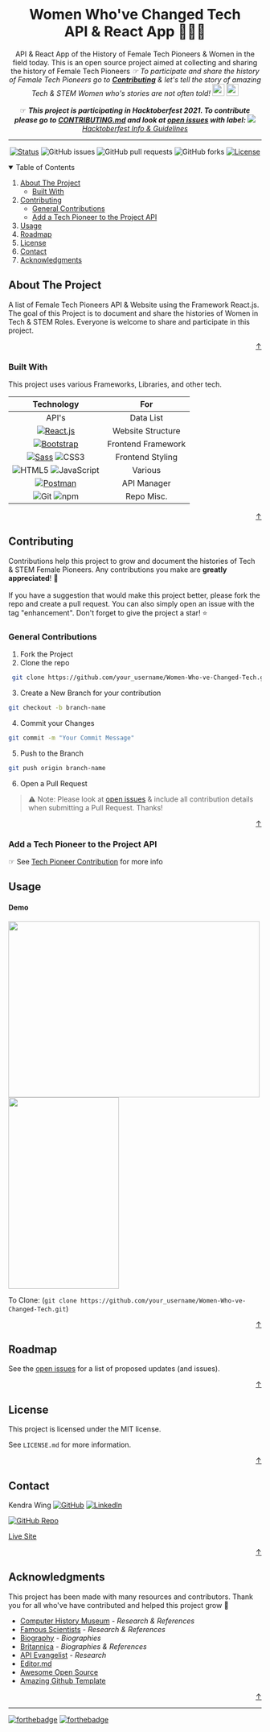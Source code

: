 <div id="top"></div>

<br />
<div align="center">

  <h1 align="center">Women Who've Changed Tech <br>
  API & React App   👩🏻‍💻 </h1>
  <p align="center">
    API & React App of the History of Female Tech Pioneers & Women in the field today. This is an open source project aimed at collecting and sharing the history of Female Tech Pioneers <i> ☞ To participate and share the history of Female Tech Pioneers go to <a href="#contributing"><strong>Contributing</strong></a> & let's tell the story of amazing Tech & STEM Women who's stories are not often told! </i><img src="https://emojis.slackmojis.com/emojis/images/1581335465/7773/feminist_parrot.png?1581335465" height="24px" width="24px">  <img src="https://emojis.slackmojis.com/emojis/images/1617045507/25704/girl_power.gif?1617045507" height="24px" width="24px">
    <br />
    <br>
    ☞ <strong><i> This project is participating in Hacktoberfest 2021. To contribute please go to <a href="#contributing">CONTRIBUTING.md</a> and look at <a href="https://github.com/kwing25/Women-Who-ve-Changed-Tech/issues">open issues</a> with label: <img src="https://img.shields.io/badge/-hacktoberfest-orange"></i></strong><a href="https://hacktoberfest.digitalocean.com/"> <i> Hacktoberfest Info & Guidelines</i> </a> 
  </p>

  </div>

  ---

<div align="center">

  [![Status](https://img.shields.io/badge/status-active-success.svg)](https://women-who-changed-tech.netlify.app/) 
![GitHub issues](https://img.shields.io/github/issues/kwing25/Women-Who-ve-Changed-Tech?style=flat)
![GitHub pull requests](https://img.shields.io/github/issues-pr/kwing25/Women-Who-ve-Changed-Tech?style=flat)
![GitHub forks](https://img.shields.io/github/forks/kwing25/Women-Who-ve-Changed-Tech)
[![License](https://img.shields.io/badge/license-MIT-blue.svg)](/LICENSE)



</div>


<!-- TABLE OF CONTENTS -->
<details open>
  <summary>Table of Contents</summary>
  <ol>
    <li>
      <a href="#about-the-project">About The Project</a>
      <ul>
        <li><a href="#built-with">Built With</a></li>
      </ul>
    </li>
    </li>
    <li><a href="#contributing">Contributing</a>
      <ul>
        <li><a href="#general-contributions">General Contributions</a></li>
        <li><a href="#add-a-tech-pioneer-to-the-project-api">Add a Tech Pioneer to the Project API</a></li>
      </ul>
    </li>
    <li><a href="#usage">Usage</a></li>
    <li><a href="#roadmap">Roadmap</a></li>
    <li><a href="#license">License</a></li>
    <li><a href="#contact">Contact</a></li>
    <li><a href="#acknowledgments">Acknowledgments</a></li>
  </ol>
</details>


<!-- ABOUT THE PROJECT -->
## About The Project

A list of Female Tech Pioneers API & Website using the Framework React.js. The goal of this Project is to document and share the histories of Women in Tech & STEM Roles. Everyone is welcome to share and participate in this project. 


<p align="right"><a href="#top">↑</a></p>

### Built With
This project uses various Frameworks, Libraries, and other tech.

| Technology  | For   |
| :------------: | :------------: |
| API's | Data List |
|   [![React.js](https://img.shields.io/badge/React.js-000000?style=flat&logo=React&link=https://reactjs.org/)](https://reactjs.org/)| Website Structure |
| [![Bootstrap](https://img.shields.io/badge/Bootstrap-000000?style=flat-square&logo=Bootstrap&link=https://getbootstrap.com/)](https://getbootstrap.com/) | Frontend Framework |
| [![Sass](https://img.shields.io/badge/Sass-000000?style=flat&logo=Sass&link=https://sass-lang.com/)](https://sass-lang.com/) ![CSS3](https://img.shields.io/badge/CSS3-000000?style=flat&logo=CSS3)| Frontend Styling |
| ![HTML5](https://img.shields.io/badge/HTML5-000000?style=flat&logo=HTML5) ![JavaScript](https://img.shields.io/badge/JavaScript-000000?style=flat&logo=JavaScript) | Various |
| [![Postman](https://img.shields.io/badge/Postman-000000?style=flat&logo=Postman&link=postman.com)](postman.com) | API Manager |
| ![Git](https://img.shields.io/badge/Git-000000?style=flat&logo=Git) ![npm](https://img.shields.io/badge/npm-000000?style=flat&logo=npm)| Repo Misc. |



<p align="right"><a href="#top">↑</a></p>

<!-- CONTRIBUTING -->
## Contributing

Contributions help this project to grow and document the histories of Tech & STEM Female Pioneers. Any contributions you make are **greatly appreciated**! 🤝 <br><br>
If you have a suggestion that would make this project better, please fork the repo and create a pull request. You can also simply open an issue with the tag "enhancement". Don't forget to give the project a star! ⭐️



### **General Contributions**
  1. Fork the Project 
  2. Clone the repo 
  ```sh
   git clone https://github.com/your_username/Women-Who-ve-Changed-Tech.git
   ```
  3. Create a New Branch for your contribution 
  ```sh
  git checkout -b branch-name
  ```
  4. Commit your Changes 
```sh
git commit -m "Your Commit Message"
```
  5. Push to the Branch 
```sh
git push origin branch-name
```
  6. Open a Pull Request

> ⚠️ Note: 
  Please look at [open issues](https://github.com/kwing25/Women-Who-ve-Changed-Tech/issues) & include all contribution details when submitting a Pull Request. Thanks!

  <p align="right"><a href="#top">↑</a></p>

### Add a Tech Pioneer to the Project API

☞ See [Tech Pioneer Contribution](#) for more info

<!-- > *JSON Data Screenshot-*

<img src="https://raw.githubusercontent.com/kwing25/Women-Who-ve-Changed-Tech/main/src/assets/techpeoplelistjson.png" width="500px" height="340px"> -->

<!-- USAGE EXAMPLES -->
## Usage

#### Demo
<img src="https://raw.githubusercontent.com/kwing25/Women-Who-ve-Changed-Tech/main/src/assets/homepagescreenshot.png" width="500px" height="350px"> 
<img src="https://raw.githubusercontent.com/kwing25/Women-Who-ve-Changed-Tech/main/src/assets/techpioneercarddemopic.png" width="220px" height="380px">

To Clone:  (```git clone https://github.com/your_username/Women-Who-ve-Changed-Tech.git```)

<p align="right"><a href="#top">↑</a></p>

<!-- ROADMAP -->
## Roadmap

See the [open issues](https://github.com/kwing25/Women-Who-ve-Changed-Tech/issues) for a list of proposed updates (and issues).



<p align="right"><a href="#top">↑</a></p>


<!-- LICENSE -->
## License
This project is licensed under the MIT license. 

See `LICENSE.md` for more information.
<p align="right"><a href="#top">↑</a></p>

<!-- CONTACT -->
## Contact
Kendra Wing 
[![GitHub ](https://img.shields.io/badge/GitHub-@kwing25-85e2cd?style=flat&logo=GitHub&link=https://github.com/kwing25)](https://github.com/kwing25)
[![LinkedIn](https://img.shields.io/badge/LinkedIn-gray?style=flat&logo=Linkedin&link=https://www.linkedin.com/in/kendrawing/)](https://www.linkedin.com/in/kendrawing/)


[![GitHub Repo](https://img.shields.io/badge/GitHub_Repo-gray?style=for-the-badge&logo=GitHub&link=https://github.com/kwing25/Women-Who-ve-Changed-Tech)](https://github.com/kwing25/Women-Who-ve-Changed-Tech)

[Live Site](https://women-who-changed-tech.netlify.app/)
<p align="right"><a href="#top">↑</a></p>

<!-- ACKNOWLEDGMENTS -->
## Acknowledgments
This project has been made with many resources and contributors. Thank you for all who've have contributed and helped this project grow 👏

* [Computer History Museum](https://www.computerhistory.org/) - <i>Research & References</i>
* [Famous Scientists](https://www.famousscientists.org/ada-lovelace/) - <i>Research & References</i>
* [Biography](https://www.biography.com/) - <i>Biographies</i>
* [Britannica](https://www.britannica.com/) - <i>Biographies & References</i>
* [API Evangelist](https://women-in-tech.apievangelist.com/) - <i>Research</i>
* [Editor.md](https://pandao.github.io/editor.md/en.html) 
* [Awesome Open Source](https://awesomeopensource.com/)
* [Amazing Github Template](https://github.com/dec0dOS/amazing-github-template)

<p align="right"><a href="#top">↑</a></p>

---
[![forthebadge](https://forthebadge.com/images/badges/built-with-love.svg)](https://forthebadge.com)
[![forthebadge](https://forthebadge.com/images/badges/powered-by-pull-requests.svg)](https://forthebadge.com)

